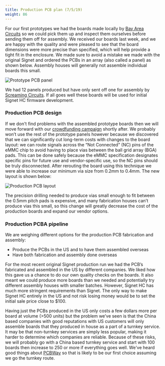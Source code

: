 ```yaml
---
title: Production PCB plan (7/5/19)
weight: 86 
---
```


For our first prototypes we had the boards made locally by [Bay Area Circuits](https://bayareacircuits.com/) so we could pick them up and inspect them ourselves before sending them off for assembly. We received our boards last week, and we are happy with the quality and were pleased to see that the board dimensions were more precise than specified, which will help provide a tight fit in the enclosure. We made sure to avoid a mistake we made with the original Signet and ordered the PCBs in an array (also called a panel) as shown below. Assembly houses will generally not assemble individual boards this small.

![Prototype PCB panel](/signet/images/bac-pcb-panel.jpg)

We had 12 panels produced but have only sent off one for assembly by [Screaming Circuits](https://www.screamingcircuits.com). If all goes well these boards will be used for initial Signet HC firmware development.

### Production PCB design

If we don't find problems with the assembled prototype boards then we will move forward with our [crowdfunding campaign](https://www.crowdsupply.com/nth-dimension/signet-high-capacity) shortly after. We probably won’t use the rest of the prototype panels however because we discovered that we can significantly cut long-term costs with changes to the board layout: we can route signals across the “Not Connected” (NC) pins of the eMMC chip to avoid having to place vias between the ball grid array (BGA) pads. This can be done safely because the eMMC specification designates specific pins for future use and vendor-specific use, so the NC pins should be truly disconnected. After rerouting the board using this technique we were able to increase our minimum via size from 0.2mm to 0.4mm. The new layout is shown below:

![Production PCB layout](/signet/images/production-pcb-layout.jpg)

The precision drilling needed to produce vias small enough to fit between the 0.5mm pitch pads is expensive, and many fabrication houses can’t produce vias this small, so this change will greatly decrease the cost of the production boards and expand our vendor options. 

### Production PCBA pipeline

We are weighing different options for the production PCB fabrication and assembly:

- Produce the PCBs in the US and to have them assembled overseas
- Have both fabrication and assembly done overseas

For the most recent original Signet production run we had the PCB’s fabricated and assembled in the US by different companies. We liked how this gave us a chance to do our own quality checks on the boards. It also meant we could produce more boards than we needed and potentially try different assembly houses with smaller batches. However, Signet HC has much more stringent requirements than Signet. The only way to make Signet HC entirely in the US and not risk losing money would be to set the initial sale price close to $100.

Having just the PCBs produced in the US only costs a few dollars more per board at volume (>500 units) but the problem we’ve seen is that the China based companies with good reputations with US customers will only assemble boards that they produced in house as a part of a turnkey service. It may be that non-turnkey services are simply less popular, making it harder to determine which companies are reliable. Because of these risks, we will probably go with a China based turnkey service and start with 100 boards then increase to 250 or more if everything goes well. We've heard good things about [PCBWay](https://www.pcbway.com/) so that is likely to be our first choice assuming we go the turnkey route.
